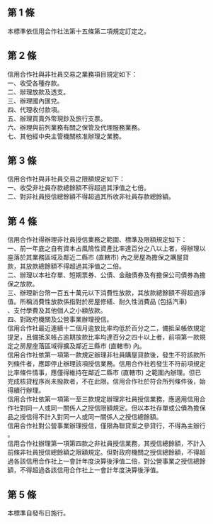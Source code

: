 第 1 條
-------
本標準依信用合作社法第十五條第二項規定訂定之。

第 2 條
-------
信用合作社與非社員交易之業務項目規定如下：  
一、收受各種存款。  
二、辦理放款及透支。  
三、辦理國內匯兌。  
四、代理收付款項。  
五、辦理買賣外幣現鈔及旅行支票。  
六、辦理與前列業務有關之保管及代理服務業務。  
七、其他經中央主管機關核准辦理之業務。

第 3 條
-------
信用合作社與非社員交易之限額規定如下：  
一、收受非社員存款總餘額不得超過其淨值之七倍。  
二、對非社員授信總餘額不得超過其所收非社員存款總餘額。

第 4 條
-------
信用合作社得辦理非社員授信業務之範圍、標準及限額規定如下：  
一、前一年底之自有資本占風險性資產比率達百分之八以上者，得辦理以  
    座落於其業務區域及鄰近二縣市 (直轄市) 內之房屋為擔保之購屋貸  
    款，其放款總餘額不得超過其淨值之二倍。  
二、辦理以本社存單、短期票券、公債、金融債券及有擔保公司債券為擔  
    保之放款。  
三、辦理新台幣一百五十萬元以下消費性放款，其放款總餘額不得超過淨  
    值。所稱消費性放款係指對於房屋修繕、耐久性消費品 (包括汽車)   
    、支付學費及其他個人之小額放款。  
四、對政府機關及公營事業辦理授信。  
信用合作社最近連續十二個月逾放比率均低於百分之二，備抵呆帳依規定  
提足，且備抵呆帳占逾期放款比率均達百分之四十以上者，前項第一款規  
定之房屋座落區域得擴及鄰近三縣市 (直轄市) 內。  
信用合作社依第一項第一款規定辦理非社員購屋貸款後，發生不符該款所  
列條件者，應即停止辦理該項授信業務。信用合作社若發生不符前項規定  
比率條件情事，應僅得維持在鄰近二縣市 (直轄市) 之範圍內辦理。但已  
完成核貸程序尚未撥款者，不在此限。信用合作社於符合所列條件後，始  
得續行辦理。  
信用合作社依第一項第一至三款規定辦理非社員授信業務，應適用信用合  
作社對同一人或同一關係人之授信限額規定。但以本社存單或公債為擔保  
品之授信得不計入對同一人或同一關係人之授信總餘額。  
信用合作社對公營事業辦理授信，僅限為聯貸案之參貸行，不得為主辦行  
。  
信用合作社辦理第一項第四款之非社員授信業務，其授信總餘額，不計入  
前條非社員授信總餘額之限額規定。但對政府機關之授信總餘額，不得超  
過各該信用合作社上一會計年度決算後淨值二倍，對公營事業之授信總餘  
額，不得超過各該信用合作社上一會計年度決算後淨值。

第 5 條
-------
本標準自發布日施行。

